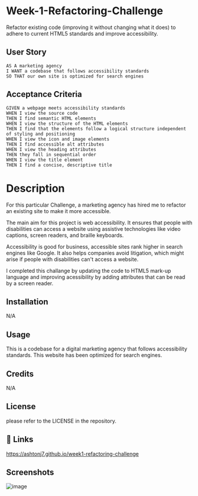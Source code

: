 # Week-1-Refactoring-Challenge

Refactor existing code (improving it without changing what it does) to adhere to current HTML5 standards and improve accessibility.


## User Story

```
AS A marketing agency
I WANT a codebase that follows accessibility standards
SO THAT our own site is optimized for search engines
```


## Acceptance Criteria


```
GIVEN a webpage meets accessibility standards
WHEN I view the source code
THEN I find semantic HTML elements
WHEN I view the structure of the HTML elements
THEN I find that the elements follow a logical structure independent of styling and positioning
WHEN I view the icon and image elements
THEN I find accessible alt attributes
WHEN I view the heading attributes
THEN they fall in sequential order
WHEN I view the title element
THEN I find a concise, descriptive title
```

# Description

For this particular Challenge, a marketing agency has hired me to refactor an existing site to make it more accessible. 

The main aim for this project is web accessibility. It ensures that people with disabilities can access a website using assistive technologies like video captions, screen readers, and braille keyboards. 

Accessibility is good for business, accessible sites rank higher in search engines like Google. It also helps companies avoid litigation, which might arise if people with disabilities can't access a website.

I completed this challange by updating the code to HTML5 mark-up language and improving acessibility by adding attributes that can be read by a screen reader.

## Installation

N/A

## Usage

This is a codebase for a digital marketing agency that follows accessibility standards. This website  has been optimized for search engines.

## Credits

N/A

## License

please refer to the LICENSE in the repository.


## 🔗 Links
https://ashtonj7.github.io/week1-refactoring-challenge

## Screenshots

![image](https://user-images.githubusercontent.com/62944042/229374845-69d3540f-77d4-4670-a7f1-bc1f005a184e.png)
